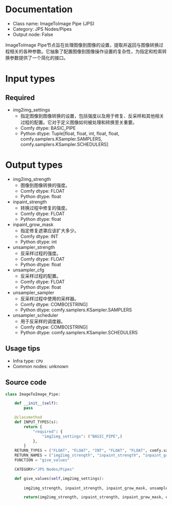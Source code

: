 
# Documentation
- Class name: ImageToImage Pipe (JPS)
- Category: JPS Nodes/Pipes
- Output node: False

ImageToImage Pipe节点旨在处理图像到图像的设置，提取并返回与图像转换过程相关的各种参数。它抽象了配置图像到图像操作设置的复杂性，为指定和检索转换参数提供了一个简化的接口。

# Input types
## Required
- img2img_settings
    - 指定图像到图像转换的设置，包括强度以及用于修复、反采样和其他相关过程的配置。它对于定义图像如何被处理和转换至关重要。
    - Comfy dtype: BASIC_PIPE
    - Python dtype: Tuple[float, float, int, float, float, comfy.samplers.KSampler.SAMPLERS, comfy.samplers.KSampler.SCHEDULERS]

# Output types
- img2img_strength
    - 图像到图像转换的强度。
    - Comfy dtype: FLOAT
    - Python dtype: float
- inpaint_strength
    - 转换过程中修复的强度。
    - Comfy dtype: FLOAT
    - Python dtype: float
- inpaint_grow_mask
    - 指定修复遮罩应该扩大多少。
    - Comfy dtype: INT
    - Python dtype: int
- unsampler_strength
    - 反采样过程的强度。
    - Comfy dtype: FLOAT
    - Python dtype: float
- unsampler_cfg
    - 反采样过程的配置。
    - Comfy dtype: FLOAT
    - Python dtype: float
- unsampler_sampler
    - 反采样过程中使用的采样器。
    - Comfy dtype: COMBO[STRING]
    - Python dtype: comfy.samplers.KSampler.SAMPLERS
- unsampler_scheduler
    - 用于反采样的调度器。
    - Comfy dtype: COMBO[STRING]
    - Python dtype: comfy.samplers.KSampler.SCHEDULERS


## Usage tips
- Infra type: `CPU`
- Common nodes: unknown


## Source code
```python
class ImageToImage_Pipe:

    def __init__(self):
        pass

    @classmethod
    def INPUT_TYPES(s):
        return {
            "required": {
                "img2img_settings": ("BASIC_PIPE",)
            },
        }
    RETURN_TYPES = ("FLOAT", "FLOAT", "INT", "FLOAT", "FLOAT", comfy.samplers.KSampler.SAMPLERS, comfy.samplers.KSampler.SCHEDULERS,)
    RETURN_NAMES = ("img2img_strength", "inpaint_strength", "inpaint_grow_mask", "unsampler_strength", "unsampler_cfg", "unsampler_sampler", "unsampler_scheduler",)
    FUNCTION = "give_values"

    CATEGORY="JPS Nodes/Pipes"

    def give_values(self,img2img_settings):
        
        img2img_strength, inpaint_strength, inpaint_grow_mask, unsampler_strength, unsampler_cfg, unsampler_sampler, unsampler_scheduler = img2img_settings

        return(img2img_strength, inpaint_strength, inpaint_grow_mask, unsampler_strength, unsampler_cfg, unsampler_sampler, unsampler_scheduler,)

```
